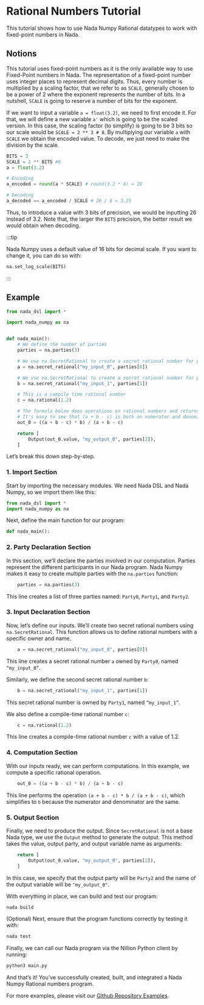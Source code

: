 # Rational Numbers Tutorial

This tutorial shows how to use Nada Numpy Rational datatypes to work with fixed-point numbers in Nada.

## Notions

This tutorial uses fixed-point numbers as it is the only available way to use Fixed-Point numbers in Nada. The representation of a fixed-point number uses integer places to represent decimal digits. Thus, every number is multiplied by a scaling factor, that we refer to as `SCALE`, generally chosen to be a power of 2 where the exponent represents the number of bits. In a nutshell, `SCALE` is going to reserve a number of bits for the exponent.

If we want to input a variable `a = float(3.2)`, we need to first encode it. For that, we will define a new variable `a'` which is going to be the scaled version. In this case, the scaling factor (to simplify) is going to be 3 bits so our scale would be `SCALE = 2 ** 3 # 8`. By multiplying our variable `a` with `SCALE` we obtain the encoded value. To decode, we just need to make the division by the scale.


```python
BITS = 3
SCALE = 2 ** BITS #8
a = float(3.2)

# Encoding
a_encoded = round(a * SCALE) # round(3.2 * 8) = 26

# Decoding
a_decoded == a_encoded / SCALE # 26 / 8 = 3.25 
```

Thus, to introduce a value with 3 bits of precision, we would be inputting 26 instead of 3.2. Note that, the larger the `BITS` precision, the better result we would obtain when decoding. 

:::tip

Nada Numpy uses a default value of 16 bits for decimal scale. If you want to change it, you can do so with:

```python
na.set_log_scale(BITS)
```
:::


## Example

```python
from nada_dsl import *

import nada_numpy as na


def nada_main():
    # We define the number of parties
    parties = na.parties(3)

    # We use na.SecretRational to create a secret rational number for party 0
    a = na.secret_rational("my_input_0", parties[0])

    # We use na.SecretRational to create a secret rational number for party 1
    b = na.secret_rational("my_input_1", parties[1])

    # This is a compile time rational number
    c = na.rational(1.2)

    # The formula below does operations on rational numbers and returns a rational number
    # It's easy to see that (a + b - c) is both on numerator and denominator, so the end result is b
    out_0 = ((a + b - c) * b) / (a + b - c)

    return [
        Output(out_0.value, "my_output_0", parties[2]),
    ]
```

Let’s break this down step-by-step.

### 1. Import Section

Start by importing the necessary modules. We need Nada DSL and Nada Numpy, so we import them like this:

```python
from nada_dsl import *
import nada_numpy as na
```

Next, define the main function for our program:

```python
def nada_main():
```

### 2. Party Declaration Section

In this section, we’ll declare the parties involved in our computation. Parties represent the different participants in our Nada program. Nada Numpy makes it easy to create multiple parties with the `na.parties` function:

```python
    parties = na.parties(3)
```

This line creates a list of three parties named: `Party0`, `Party1`, and `Party2`.

### 3. Input Declaration Section

Now, let’s define our inputs. We’ll create two secret rational numbers using `na.SecretRational`. This function allows us to define rational numbers with a specific owner and name.

```python
    a = na.secret_rational("my_input_0", parties[0])
```

This line creates a secret rational number `a` owned by `Party0`, named `“my_input_0”`.

Similarly, we define the second secret rational number `b`:

```python
    b = na.secret_rational("my_input_1", parties[1])
```

This secret rational number is owned by `Party1`, named `“my_input_1”`.

We also define a compile-time rational number `c`:

```python
    c = na.rational(1.2)
```

This line creates a compile-time rational number `c` with a value of 1.2.

### 4. Computation Section

With our inputs ready, we can perform computations. In this example, we compute a specific rational operation. 

```python
    out_0 = ((a + b - c) * b) / (a + b - c)
```

This line performs the operation `(a + b - c) * b / (a + b - c)`, which simplifies to `b` because the numerator and denominator are the same.

### 5. Output Section

Finally, we need to produce the output. Since `SecretRational` is not a base Nada type, we use the `Output` method to generate the output. This method takes the value, output party, and output variable name as arguments:

```python
    return [
        Output(out_0.value, "my_output_0", parties[2]),
    ]
```

In this case, we specify that the output party will be `Party2` and the name of the output variable will be `"my_output_0"`.

With everything in place, we can build and test our program:
```bash
nada build
```

(Optional) Next, ensure that the program functions correctly by testing it with:
```bash
nada test
```

Finally, we can call our Nada program via the Nillion Python client by running:
```bash
python3 main.py
```

And that’s it! You’ve successfully created, built, and integrated a Nada Numpy Rational numbers program.


For more examples, please visit our [Github Repository Examples](https://github.com/NillionNetwork/nada-algebra/tree/main/examples).
